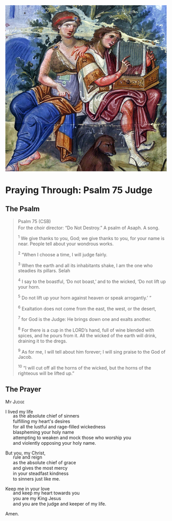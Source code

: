 <img class="intro-right" src="../images/art-paris-psalter.jpg">

<style>
  li {list-style-type: none;}
  p + ul {
    margin-top: -18px;
}
</style>

# Praying Through: Psalm 75 Judge

## The Psalm

>Psalm 75 (CSB)  
><sup></sup> For the choir director: “Do Not Destroy.” A psalm of Asaph. A song. 
>
><sup>1</sup> We give thanks to you, God; we give thanks to you, for your name is near. People tell about your wondrous works. 
>
><sup>2</sup> “When I choose a time, I will judge fairly. 
>
><sup>3</sup> When the earth and all its inhabitants shake, I am the one who steadies its pillars. Selah 
>
><sup>4</sup> I say to the boastful, ‘Do not boast,’ and to the wicked, ‘Do not lift up your horn. 
>
><sup>5</sup> Do not lift up your horn against heaven or speak arrogantly.’ ” 
>
><sup>6</sup> Exaltation does not come from the east, the west, or the desert, 
>
><sup>7</sup> for God is the Judge: He brings down one and exalts another. 
>
><sup>8</sup> For there is a cup in the LORD’s hand, full of wine blended with spices, and he pours from it. All the wicked of the earth will drink, draining it to the dregs. 
>
><sup>9</sup> As for me, I will tell about him forever; I will sing praise to the God of Jacob. 
>
><sup>10</sup> “I will cut off all the horns of the wicked, but the horns of the righteous will be lifted up.”

## The Prayer

<div style="font-variant: small-caps;">
My Judge
</div>

I lived my life  
* as the absolute chief of sinners  
* fulfilling my heart's desires  
* for all the lustful and rage-filled wickedness  
* blaspheming your holy name  
* attempting to weaken and mock those who worship you  
* and violently opposing your holy name.

But you, my Christ,
* rule and reign  
* as the absolute chief of grace  
* and gives the most mercy  
* in your steadfast kindness  
* to sinners just like me.

Keep me in your love  
* and keep my heart towards you  
* you are my King Jesus  
* and you are the judge and keeper of my life.

Amen.
